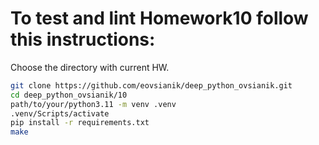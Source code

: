 # To test and lint Homework10 follow this instructions:

Choose the directory with current HW.
```sh
git clone https://github.com/eovsianik/deep_python_ovsianik.git
cd deep_python_ovsianik/10
path/to/your/python3.11 -m venv .venv
.venv/Scripts/activate
pip install -r requirements.txt
make
```